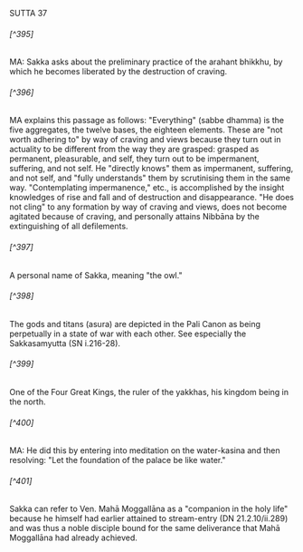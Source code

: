 SUTTA 37

###### [^395]
MA: Sakka asks about the preliminary practice of the arahant bhikkhu, by which he becomes liberated by the destruction of craving.

###### [^396]
MA explains this passage as follows: "Everything" (sabbe dhamma) is the five aggregates, the twelve bases, the eighteen elements. These are "not worth adhering to" by way of craving and views because they turn out in actuality to be different from the way they are grasped: grasped as permanent, pleasurable, and self, they turn out to be impermanent, suffering, and not self. He "directly knows" them as impermanent, suffering, and not self, and "fully understands" them by scrutinising them in the same way. "Contemplating impermanence," etc., is accomplished by the insight knowledges of rise and fall and of destruction and disappearance. "He does not cling" to any formation by way of craving and views, does not become agitated because of craving, and personally attains Nibbāna by the extinguishing of all defilements.

###### [^397]
A personal name of Sakka, meaning "the owl."

###### [^398]
The gods and titans (asura) are depicted in the Pali Canon as being perpetually in a state of war with each other. See especially the Sakkasamyutta (SN i.216-28).

###### [^399]
One of the Four Great Kings, the ruler of the yakkhas, his kingdom being in the north.

###### [^400]
MA: He did this by entering into meditation on the water-kasina and then resolving: "Let the foundation of the palace be like water."

###### [^401]
Sakka can refer to Ven. Mahā Moggallāna as a "companion in the holy life" because he himself had earlier attained to stream-entry (DN 21.2.10/ii.289) and was thus a noble disciple bound for the same deliverance that Mahā Moggallāna had already achieved.

